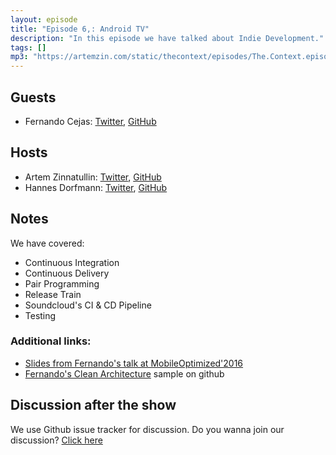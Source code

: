```yaml
---
layout: episode
title: "Episode 6‚: Android TV"
description: "In this episode we have talked about Indie Development."
tags: []
mp3: "https://artemzin.com/static/thecontext/episodes/The.Context.episode.6.part1.mp3"
---
```


## Guests

* Fernando Cejas: [Twitter](https://twitter.com/fernando_cejas), [GitHub](https://github.com/android10)

## Hosts

* Artem Zinnatullin: [Twitter](https://twitter.com/artemzin), [GitHub](https://github.com/artem-zinnatullin)
* Hannes Dorfmann: [Twitter](https://twitter.com/sockeqwe), [GitHub](https://github.com/sockeqwe)

## Notes

 We have covered:

 - Continuous Integration
 - Continuous Delivery
 - Pair Programming
 - Release Train
 - Soundcloud's CI & CD Pipeline
 - Testing


### Additional links:

 - [Slides from Fernando's talk at MobileOptimized'2016 ](https://speakerdeck.com/android10/it-is-about-philosophy-culture-of-a-good-programmer-second-edition)
 - [Fernando's Clean Architecture](https://github.com/android10/Android-CleanArchitecture) sample on github


## Discussion after the show
We use Github issue tracker for discussion. Do you wanna join our discussion? [Click here](https://github.com/artem-zinnatullin/TheContext-Podcast/issues/49)
